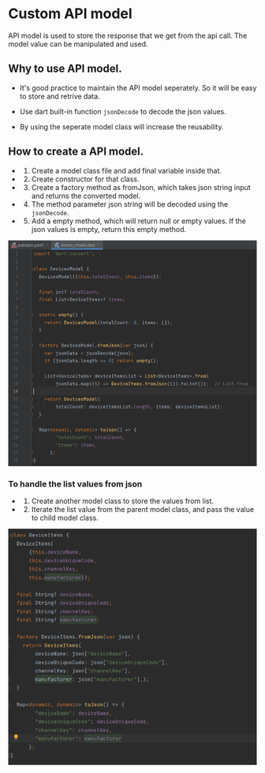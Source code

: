 # Custom API model
API model is used to store the response that we get from the api call. The model value can be manipulated and used.

## Why to use API model.

- It's good practice to maintain the API model seperately. So it will be easy to store and retrive data.

- Use dart built-in function `jsonDecode` to decode the json values. 

- By using the seperate model class will increase the reusability. 

## How to create a API model.

- 1. Create a model class file and add final variable inside that. 

- 2. Create constructor for that class.

- 3. Create a factory method as fromJson, which takes json string input and returns the converted model.

- 4. The method parameter json string will be decoded using the `jsonDecode`.

- 5. Add a empty method, which will return null or empty values. If the json values is empty, return this empty method.

![Alt text](../API/images/model_class.png)

### To handle the list values from json 

- 1. Create another model class to store the values from list.

- 2. Iterate the list value from the parent model class, and pass the value to child model class.

![Alt text](../API/images/sub_model.png)
